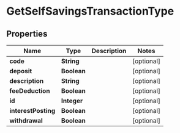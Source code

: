 

# GetSelfSavingsTransactionType


## Properties

| Name | Type | Description | Notes |
|------------ | ------------- | ------------- | -------------|
|**code** | **String** |  |  [optional] |
|**deposit** | **Boolean** |  |  [optional] |
|**description** | **String** |  |  [optional] |
|**feeDeduction** | **Boolean** |  |  [optional] |
|**id** | **Integer** |  |  [optional] |
|**interestPosting** | **Boolean** |  |  [optional] |
|**withdrawal** | **Boolean** |  |  [optional] |



